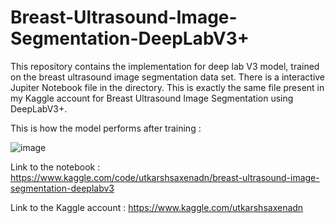 # Breast-Ultrasound-Image-Segmentation-DeepLabV3+

This repository contains the implementation for deep lab V3 model, trained on the breast ultrasound image segmentation data set. There is a interactive Jupiter Notebook file in the directory.
This is exactly the same file present in my Kaggle account for Breast Ultrasound Image Segmentation using DeepLabV3+. 

This is how the model performs after training : 

![image](https://user-images.githubusercontent.com/118154709/206906527-baf1d13a-db34-40ec-81da-ed109eea6e65.png)

Link to the notebook : https://www.kaggle.com/code/utkarshsaxenadn/breast-ultrasound-image-segmentation-deeplabv3

Link to the Kaggle account : https://www.kaggle.com/utkarshsaxenadn
